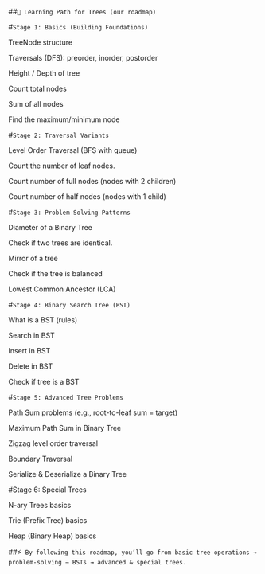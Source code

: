 ##`🌳 Learning Path for Trees (our roadmap)`

#`Stage 1: Basics (Building Foundations)`

TreeNode structure 

Traversals (DFS): preorder, inorder, postorder 

Height / Depth of tree 

Count total nodes

Sum of all nodes

Find the maximum/minimum node

#`Stage 2: Traversal Variants`

Level Order Traversal (BFS with queue)

Count the number of leaf nodes.

Count number of full nodes (nodes with 2 children)

Count number of half nodes (nodes with 1 child)

#`Stage 3: Problem Solving Patterns`

Diameter of a Binary Tree

Check if two trees are identical.

Mirror of a tree

Check if the tree is balanced

Lowest Common Ancestor (LCA)

#`Stage 4: Binary Search Tree (BST)`

What is a BST (rules)

Search in BST

Insert in BST

Delete in BST

Check if tree is a BST

#`Stage 5: Advanced Tree Problems`

Path Sum problems (e.g., root-to-leaf sum = target)

Maximum Path Sum in Binary Tree

Zigzag level order traversal

Boundary Traversal

Serialize & Deserialize a Binary Tree

#Stage 6: Special Trees

N-ary Trees basics

Trie (Prefix Tree) basics

Heap (Binary Heap) basics

##⚡` By following this roadmap, you’ll go from basic tree operations → problem-solving → BSTs → advanced & special trees.`
